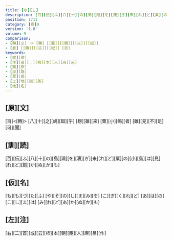 ```yaml
---
title: [な][し]
description: [百][伝][ふ][八][十][の][島][廻][を][漕][ぎ][来][れ][ど][粟][の][小][島][は][見][れ][ど][飽][か][ぬ][か][も]
position: 1711
category: [巻]9
version: '1.0'
volume: 9
comparison:
- [轉][之] -> [轉] [[藍]][[類]][[古]][[紀]]
- [者] [[類]][[古]][[紀]] [志]
keywords:
- [雑][歌]
- [作][者][：][柿][本][人][麻][呂]
- [羈][旅]
- [淡][路]
- [粟][島]
- [土][地][讃][美]
- [地][名]
---
```


## [原][文]

[百]<[轉]> [八][十][之][嶋][廻][乎] [榜][雖][来] [粟][小][嶋][者] [雖][見][不][足][可][聞]

## [訓][読]

[百][伝][ふ][八][十][の][島][廻][を][漕][ぎ][来][れ][ど][粟][の][小][島][は][見][れ][ど][飽][か][ぬ][か][も]

## [仮][名]

[も][も][づ][た][ふ] [や][そ][の][し][ま][み][を] [こ][ぎ][く][れ][ど] [あ][は][の][こ][し][ま][は] [み][れ][ど][あ][か][ぬ][か][も]

## [左][注]

[右][二][首][或][云][柿][本][朝][臣][人][麻][呂][作]
